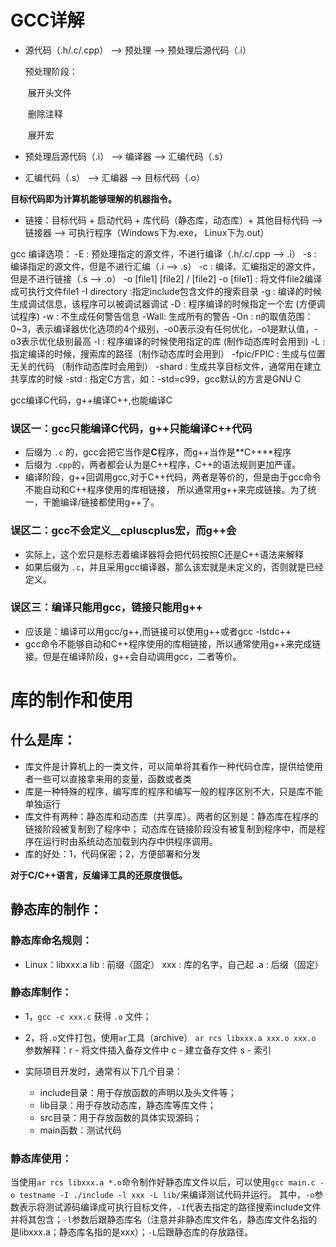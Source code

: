 # GCC详解

* 源代码（.h/.c/.cpp） --> 预处理 --> 预处理后源代码（.i）

    预处理阶段：

    ​	展开头文件

    ​	删除注释

    ​	展开宏

* 预处理后源代码（.i） -->  编译器 --> 汇编代码（.s）

* 汇编代码（.s） -->  汇编器 --> 目标代码（.o）

**目标代码即为计算机能够理解的机器指令。**


* 链接：目标代码 + 启动代码 + 库代码（静态库，动态库）+ 其他目标代码 --> 链接器  --> 可执行程序（Windows下为.exe， Linux下为.out）



gcc 编译选项：
    -E : 预处理指定的源文件，不进行编译（.h/.c/.cpp --> .i）
    -s : 编译指定的源文件，但是不进行汇编（.i --> .s）
    -c : 编译、汇编指定的源文件，但是不进行链接（.s --> .o）
    -o [file1] [file2] / [file2] -o [file1] : 将文件file2编译成可执行文件file1
    -I directory :指定include包含文件的搜索目录
    -g : 编译的时候生成调试信息，该程序可以被调试器调试
    -D : 程序编译的时候指定一个宏 (方便调试程序)
    -w : 不生成任何警告信息
    -Wall: 生成所有的警告
    -On : n的取值范围：0~3，表示编译器优化选项的4个级别，-o0表示没有任何优化，-o1是默认值，-o3表示优化级别最高
    -l : 程序编译的时候使用指定的库 (制作动态库时会用到)
    -L : 指定编译的时候，搜索库的路径（制作动态库时会用到）
    -fpic/FPIC : 生成与位置无关的代码 （制作动态库时会用到）
    -shard : 生成共享目标文件，通常用在建立共享库的时候
    -std : 指定C方言，如：-std=c99，gcc默认的方言是GNU C

gcc编译C代码，g++编译C++,也能编译C

### 误区一：gcc只能编译C代码，g++只能编译C++代码
*   后缀为 `.c` 的，gcc会把它当作是**C**程序，而g++当作是**C++**程序
*   后缀为 `.cpp`的，两者都会认为是C++程序，C++的语法规则更加严谨。
*   编译阶段，g++回调用gcc,对于C++代码，两者是等价的，但是由于gcc命令不能自动和C++程序使用的库相链接，
    所以通常用g++来完成链接。为了统一，干脆编译/链接都使用g++了。

### 误区二：gcc不会定义__cpluscplus宏，而g++会
*   实际上，这个宏只是标志着编译器将会把代码按照C还是C++语法来解释
*   如果后缀为 `.c`，并且采用gcc编译器，那么该宏就是未定义的，否则就是已经定义。

### 误区三：编译只能用gcc，链接只能用g++
*   应该是：编译可以用gcc/g++,而链接可以使用g++或者gcc -lstdc++
*   gcc命令不能够自动和C++程序使用的库相链接，所以通常使用g++来完成链接。但是在编译阶段，g++会自动调用gcc，二者等价。

# 库的制作和使用

## 什么是库：

* 库文件是计算机上的一类文件，可以简单将其看作一种代码仓库，提供给使用者一些可以直接拿来用的变量，函数或者类
* 库是一种特殊的程序，编写库的程序和编写一般的程序区别不大，只是库不能单独运行
* 库文件有两种：静态库和动态库（共享库）。两者的区别是：静态库在程序的链接阶段被复制到了程序中；
  动态库在链接阶段没有被复制到程序中，而是程序在运行时由系统动态加载到内存中供程序调用。
* 库的好处：1，代码保密；2，方便部署和分发

**对于C/C++语言，反编译工具的还原度很低。**

## 静态库的制作：

### 静态库命名规则：
* Linux：libxxx.a
    lib : 前缀（固定）
    xxx : 库的名字，自己起
    .a : 后缀（固定）

### 静态库制作：
* 1，`gcc -c xxx.c` 获得 `.o` 文件；
* 2，将`.o`文件打包，使用`ar`工具（archive）
    `ar rcs libxxx.a xxx.o xxx.o`
    参数解释：r - 将文件插入备存文件中
             c - 建立备存文件
             s - 索引

* 实际项目开发时，通常有以下几个目录：
    * include目录：用于存放函数的声明以及头文件等；
    * lib目录：用于存放动态库，静态库等库文件；
    * src目录：用于存放函数的具体实现源码；
    * main函数：测试代码
### 静态库使用：

当使用`ar rcs libxxx.a *.o`命令制作好静态库文件以后，可以使用`gcc main.c -o testname -I ./include -l xxx -L lib/`来编译测试代码并运行。
其中，`-o`参数表示将测试源码编译成可执行目标文件，`-I`代表去指定的路径搜索include文件并将其包含；`-l`参数后跟静态库名（注意并非静态库文件名，静态库文件名指的是libxxx.a；静态库名指的是xxx）；`-L`后跟静态库的存放路径。
    

